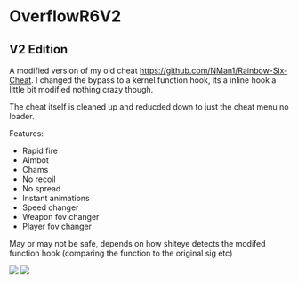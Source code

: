 # OverflowR6V2
## V2 Edition 

A modified version of my old cheat https://github.com/NMan1/Rainbow-Six-Cheat.
I changed the bypass to a kernel function hook, its a inline hook a little bit modified nothing crazy though.

The cheat itself is cleaned up and reducded down to just the cheat menu no loader.

Features: 
  - Rapid fire
  - Aimbot
  - Chams
  - No recoil
  - No spread
  - Instant animations
  - Speed changer
  - Weapon fov changer
  - Player fov changer
  

May or may not be safe, depends on how shiteye detects the modifed function hook (comparing the function to the original sig etc)

<img src="https://i.imgur.com/QKopdHE.png"/>
<img src="https://i.imgur.com/xTxUtWR.png"/>
